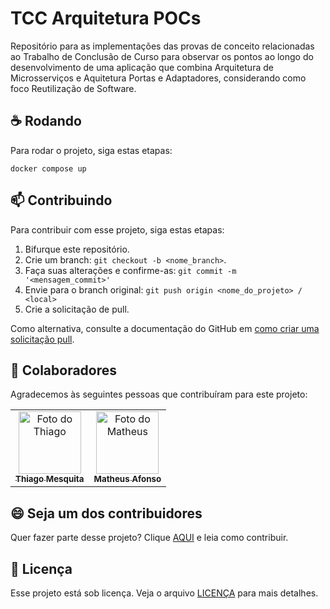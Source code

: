 # TCC Arquitetura POCs

Repositório para as implementações das provas de conceito relacionadas ao Trabalho de Conclusão de Curso para observar os pontos ao longo do desenvolvimento de uma aplicação que combina Arquitetura de Microsserviços e Aquitetura Portas e Adaptadores, considerando como foco Reutilização de Software.

## ☕ Rodando

Para rodar o projeto, siga estas etapas:

```
docker compose up
```

## 📫 Contribuindo

Para contribuir com esse projeto, siga estas etapas:

1. Bifurque este repositório.
2. Crie um branch: `git checkout -b <nome_branch>`.
3. Faça suas alterações e confirme-as: `git commit -m '<mensagem_commit>'`
4. Envie para o branch original: `git push origin <nome_do_projeto> / <local>`
5. Crie a solicitação de pull.

Como alternativa, consulte a documentação do GitHub em [como criar uma solicitação pull](https://help.github.com/en/github/collaborating-with-issues-and-pull-requests/creating-a-pull-request).

## 🤝 Colaboradores

Agradecemos às seguintes pessoas que contribuíram para este projeto:

<table>
  <tr>
    <td align="center">
      <a href="https://github.com/thiagompc" title="Thiago">
        <img src="https://avatars.githubusercontent.com/u/53379532?v=4" width="100px;" alt="Foto do Thiago"/><br>
        <sub>
          <b>Thiago Mesquita</b>
        </sub>
      </a>
    </td>
    <td align="center">
      <a href="https://github.com/Matheusafonsouza" title="Matheus">
        <img src="https://avatars.githubusercontent.com/u/42722634?v=4" width="100px;" alt="Foto do Matheus"/><br>
        <sub>
          <b>Matheus Afonso</b>
        </sub>
      </a>
    </td>
  </tr>
</table>

## 😄 Seja um dos contribuidores

Quer fazer parte desse projeto? Clique [AQUI](CONTRIBUTING.md) e leia como contribuir.

## 📝 Licença

Esse projeto está sob licença. Veja o arquivo [LICENÇA](LICENSE.md) para mais detalhes.
